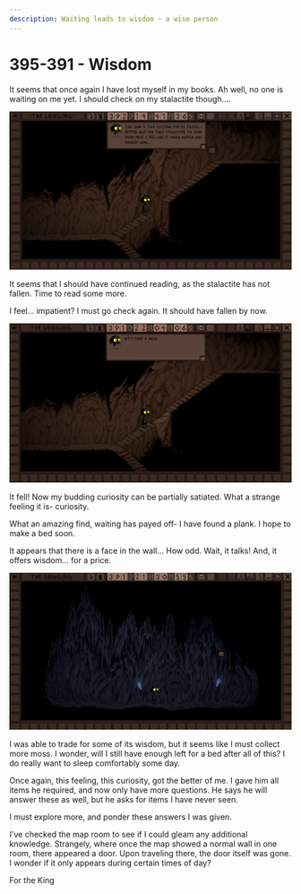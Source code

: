 ```yaml
---
description: Waiting leads to wisdom ~ a wise person
---
```


# 395-391 - Wisdom

It seems that once again I have lost myself in my books. Ah well, no one is waiting on me yet. I should check on my stalactite though....

![It still has not fallen](../.gitbook/assets/image%20%286%29.png)

It seems that I should have continued reading, as the stalactite has not fallen. Time to read some more.

I feel... impatient? I must go check again. It should have fallen by now.

![Yay](../.gitbook/assets/image%20%289%29.png)

It fell! Now my budding curiosity can be partially satiated. What a strange feeling it is- curiosity.

What an amazing find, waiting has payed off- I have found a plank. I hope to make a bed soon.

It appears that there is a face in the wall... How odd. Wait, it talks! And, it offers wisdom... for a price. 

![Rocky](../.gitbook/assets/image%20%288%29.png)

I was able to trade for some of its wisdom, but it seems like I must collect more moss. I wonder, will I still have enough left for a bed after all of this? I do really want to sleep comfortably some day.

Once again, this feeling, this curiosity, got the better of me. I gave him all items he required, and now only have more questions. He says he will answer these as well, but he asks for items I have never seen.

I must explore more, and ponder these answers I was given.

I've checked the map room to see if I could gleam any additional knowledge. Strangely, where once the map showed a normal wall in one room, there appeared a door. Upon traveling there, the door itself was gone. I wonder if it only appears during certain times of day?

For the King

